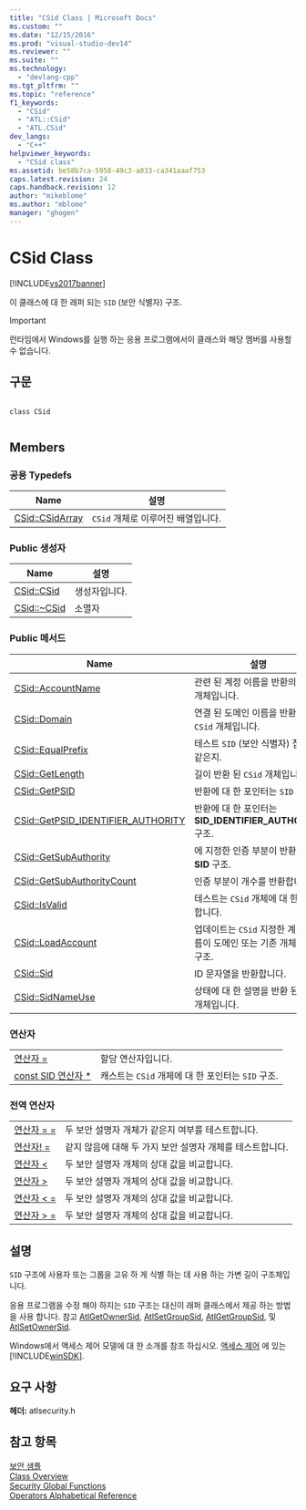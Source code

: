 ```yaml
---
title: "CSid Class | Microsoft Docs"
ms.custom: ""
ms.date: "12/15/2016"
ms.prod: "visual-studio-dev14"
ms.reviewer: ""
ms.suite: ""
ms.technology: 
  - "devlang-cpp"
ms.tgt_pltfrm: ""
ms.topic: "reference"
f1_keywords: 
  - "CSid"
  - "ATL::CSid"
  - "ATL.CSid"
dev_langs: 
  - "C++"
helpviewer_keywords: 
  - "CSid class"
ms.assetid: be58b7ca-5958-49c3-a833-ca341aaaf753
caps.latest.revision: 24
caps.handback.revision: 12
author: "mikeblome"
ms.author: "mblome"
manager: "ghogen"
---
```

# CSid Class
[!INCLUDE[vs2017banner](../../assembler/inline/includes/vs2017banner.md)]

이 클래스에 대 한 래퍼 되는 `SID` \(보안 식별자\) 구조.  
  
> [!IMPORTANT]
>  런타임에서 Windows를 실행 하는 응용 프로그램에서이 클래스와 해당 멤버를 사용할 수 없습니다.  
  
## 구문  
  
```  
  
class CSid  
  
```  
  
## Members  
  
### 공용 Typedefs  
  
|Name|설명|  
|----------|--------|  
|[CSid::CSidArray](../Topic/CSid::CSidArray.md)|`CSid` 개체로 이루어진 배열입니다.|  
  
### Public 생성자  
  
|Name|설명|  
|----------|--------|  
|[CSid::CSid](../Topic/CSid::CSid.md)|생성자입니다.|  
|[CSid::~CSid](../Topic/CSid::~CSid.md)|소멸자|  
  
### Public 메서드  
  
|Name|설명|  
|----------|--------|  
|[CSid::AccountName](../Topic/CSid::AccountName.md)|관련 된 계정 이름을 반환의 `CSid` 개체입니다.|  
|[CSid::Domain](../Topic/CSid::Domain.md)|연결 된 도메인 이름을 반환의 `CSid` 개체입니다.|  
|[CSid::EqualPrefix](../Topic/CSid::EqualPrefix.md)|테스트 `SID` \(보안 식별자\) 접두사 같은지.|  
|[CSid::GetLength](../Topic/CSid::GetLength.md)|길이 반환 된 `CSid` 개체입니다.|  
|[CSid::GetPSID](../Topic/CSid::GetPSID.md)|반환에 대 한 포인터는 `SID` 구조.|  
|[CSid::GetPSID\_IDENTIFIER\_AUTHORITY](../Topic/CSid::GetPSID_IDENTIFIER_AUTHORITY.md)|반환에 대 한 포인터는  **SID\_IDENTIFIER\_AUTHORITY** 구조.|  
|[CSid::GetSubAuthority](../Topic/CSid::GetSubAuthority.md)|에 지정한 인증 부분이 반환 된  **SID**  구조.|  
|[CSid::GetSubAuthorityCount](../Topic/CSid::GetSubAuthorityCount.md)|인증 부분이 개수를 반환합니다.|  
|[CSid::IsValid](../Topic/CSid::IsValid.md)|테스트는 `CSid` 개체에 대 한 유효 합니다.|  
|[CSid::LoadAccount](../Topic/CSid::LoadAccount.md)|업데이트는 `CSid` 지정한 계정 이름이 도메인 또는 기존 개체 `SID` 구조.|  
|[CSid::Sid](../Topic/CSid::Sid.md)|ID 문자열을 반환합니다.|  
|[CSid::SidNameUse](../Topic/CSid::SidNameUse.md)|상태에 대 한 설명을 반환 된 `CSid` 개체입니다.|  
  
### 연산자  
  
|||  
|-|-|  
|[연산자 \=](../Topic/CSid::operator%20=.md)|할당 연산자입니다.|  
|[const SID 연산자 \*](../Topic/CSid::operator%20const%20SID%20*.md)|캐스트는 `CSid` 개체에 대 한 포인터는 `SID` 구조.|  
  
### 전역 연산자  
  
|||  
|-|-|  
|[연산자 \= \=](../Topic/CSid::operator%20==.md)|두 보안 설명자 개체가 같은지 여부를 테스트합니다.|  
|[연산자\! \=](../Topic/CSid::operator%20!=.md)|같지 않음에 대해 두 가지 보안 설명자 개체를 테스트합니다.|  
|[연산자 \<](../Topic/CSid::operator%20%3C.md)|두 보안 설명자 개체의 상대 값을 비교합니다.|  
|[연산자 \>](../Topic/CSid::operator%20%3E.md)|두 보안 설명자 개체의 상대 값을 비교합니다.|  
|[연산자 \< \=](../Topic/CSid::operator%20%3C=.md)|두 보안 설명자 개체의 상대 값을 비교합니다.|  
|[연산자 \> \=](../Topic/CSid::operator%20%3E=.md)|두 보안 설명자 개체의 상대 값을 비교합니다.|  
  
## 설명  
 `SID` 구조에 사용자 또는 그룹을 고유 하 게 식별 하는 데 사용 하는 가변 길이 구조체입니다.  
  
 응용 프로그램을 수정 해야 하지는 `SID` 구조는 대신이 래퍼 클래스에서 제공 하는 방법을 사용 합니다.  참고  [AtlGetOwnerSid](../Topic/AtlGetOwnerSid.md),  [AtlSetGroupSid](../Topic/AtlSetGroupSid.md),  [AtlGetGroupSid](../Topic/AtlGetGroupSid.md), 및  [AtlSetOwnerSid](../Topic/AtlSetOwnerSid.md).  
  
 Windows에서 액세스 제어 모델에 대 한 소개를 참조 하십시오.  [액세스 제어](http://msdn.microsoft.com/library/windows/desktop/aa374860) 에 있는 [!INCLUDE[winSDK](../../atl/includes/winsdk_md.md)].  
  
## 요구 사항  
 **헤더:** atlsecurity.h  
  
## 참고 항목  
 [보안 샘플](../../top/visual-cpp-samples.md)   
 [Class Overview](../../atl/atl-class-overview.md)   
 [Security Global Functions](../../atl/reference/security-global-functions.md)   
 [Operators Alphabetical Reference](../../atl/reference/atl-operators.md)